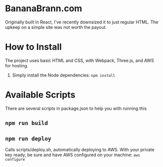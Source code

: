 # BananaBrann.com
Originally built in React, I've recently downsized it to just regular HTML. The upkeep on a simple site was not worth the payout.

# How to Install
The project uses basic HTML and CSS, with Webpack, Three.js, and AWS for hosting.

1. Simply install the Node dependencies: `npm install`

# Available Scripts
There are several scripts in package.json to help you with running this 

## `npm run build`

## `npm run deploy`
Calls scripts/deploy.sh, automatically deploying to AWS. With your private key ready, be sure and have AWS configured on your machine: `aws configure`
